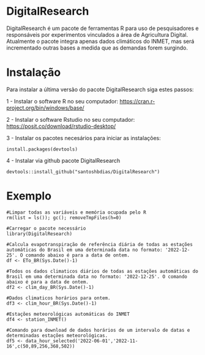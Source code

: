 # DigitalResearch
DigitalResearch é um pacote de ferramentas R para uso de pesquisadores e responsáveis por experimentos vinculados a área de Agricultura Digital. Atualmente o pacote integra apenas dados climáticos do INMET, mas será incrementado outras bases a medida que as demandas forem surgindo.

# Instalação
Para instalar a última versão do pacote DigitalResearch siga estes passos:

1 - Instalar o software R no seu computador: https://cran.r-project.org/bin/windows/base/

2 - Instalar o software Rstudio no seu computador: https://posit.co/download/rstudio-desktop/

3 - Instalar os pacotes necesários para iniciar as instalações:
```
install.packages(devtools)
```

4 - Instalar via github pacote DigitalResearch
```
devtools::install_github("santoshbdias/DigitalResearch")
```

# Exemplo

```
#Limpar todas as variáveis e memória ocupada pelo R
rm(list = ls()); gc(); removeTmpFiles(h=0)

#Carregar o pacote necessário
library(DigitalResearch)

#Calcula evapotranspiração de referência diária de todas as estações automáticas do Brasil em uma determinada data no formato: '2022-12-25'. O comando abaixo é para a data de ontem.
df <- ETo_BR(Sys.Date()-1)

#Todos os dados climaticos diários de todas as estações automáticas do Brasil em uma determinada data no formato: '2022-12-25'. O comando abaixo é para a data de ontem.
df2 <- clim_day_BR(Sys.Date()-1)

#Dados climaticos horários para ontem.
df3 <- clim_hour_BR(Sys.Date()-1)

#Estações meteorológicas automáticas do INMET
df4 <- station_INMET()

#Comando para download de dados horários de um intervalo de datas e determinadas estações meteorológicas.
df5 <- data_hour_selected('2022-06-01','2022-11-16',c(50,89,256,368,502))

```
